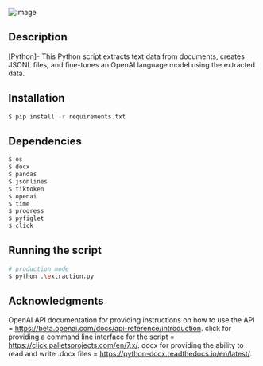 
![image](https://github.com/Pierre-Alexandre-Montiel/OpenAI-Fine-Tuning-Script/assets/43781896/dfe53904-fafa-4fe5-b4d4-7a2dbb07e81d)


## Description

[Python]- This Python script extracts text data from documents, creates JSONL files, and fine-tunes an OpenAI language model using the extracted data.

## Installation

```bash
$ pip install -r requirements.txt
```

## Dependencies

```bash
$ os
$ docx
$ pandas
$ jsonlines
$ tiktoken
$ openai
$ time
$ progress
$ pyfiglet
$ click
```

## Running the script

```bash
# production mode
$ python .\extraction.py

```

## Acknowledgments

OpenAI API documentation for providing instructions on how to use the API = https://beta.openai.com/docs/api-reference/introduction.
click for providing a command line interface for the script = https://click.palletsprojects.com/en/7.x/.
docx for providing the ability to read and write .docx files = https://python-docx.readthedocs.io/en/latest/.

